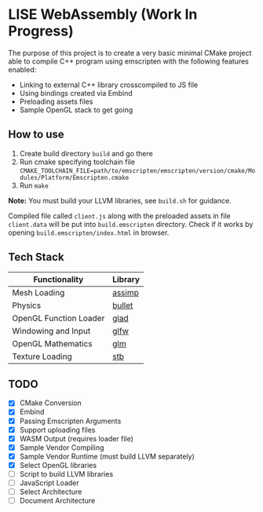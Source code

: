 # LISE WebAssembly (Work In Progress)

The purpose of this project is to create a very basic minimal CMake project able to compile C++ program using emscripten with the following features enabled:
* Linking to external C++ library crosscompiled to JS file
* Using bindings created via Embind
* Preloading assets files
* Sample OpenGL stack to get going

## How to use
1. Create build directory ```build``` and go there
2. Run cmake specifying toolchain file ```CMAKE_TOOLCHAIN_FILE=path/to/emscripten/emscripten/version/cmake/Modules/Platform/Emscripten.cmake```
3. Run ```make```

**Note:** You must build your LLVM libraries, see `build.sh` for guidance.

Compiled file called ```client.js``` along with the preloaded assets in file ```client.data``` will be put into ```build.emscripten``` directory. Check if it works by opening ```build.emscripten/index.html``` in browser.

## Tech Stack


Functionality           | Library
----------------------- | ------------------------------------------
Mesh Loading            | [assimp](https://github.com/assimp/assimp)
Physics                 | [bullet](https://github.com/bulletphysics/bullet3)
OpenGL Function Loader  | [glad](https://github.com/Dav1dde/glad)
Windowing and Input     | [glfw](https://github.com/glfw/glfw)
OpenGL Mathematics      | [glm](https://github.com/g-truc/glm)
Texture Loading         | [stb](https://github.com/nothings/stb)

## TODO

- [x] CMake Conversion 
- [x] Embind
- [x] Passing Emscripten Arguments 
- [x] Support uploading files
- [x] WASM Output (requires loader file)
- [x] Sample Vendor Compiling
- [x] Sample Vendor Runtime (must build LLVM separately) 
- [x] Select OpenGL libraries
- [ ] Script to build LLVM libraries
- [ ] JavaScript Loader
- [ ] Select Architecture
- [ ] Document Architecture
